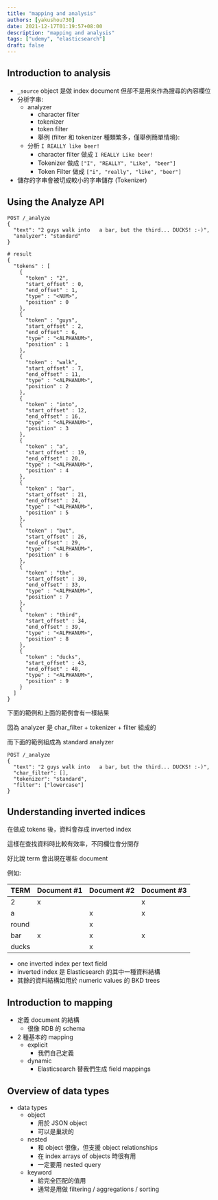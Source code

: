 ```yaml
---
title: "mapping and analysis"
authors: [yakushou730]
date: 2021-12-17T01:19:57+08:00
description: "mapping and analysis"
tags: ["udemy", "elasticsearch"]
draft: false
---
```


## Introduction to analysis
- `_source` object 是做 index document 但卻不是用來作為搜尋的內容欄位
- 分析字串:
  - analyzer
    - character filter
    - tokenizer
    - token filter
    - 舉例 (filter 和 tokenizer 種類繁多，僅舉例簡單情境):
  - 分析 `I REALLY like beer!`
    - character filter 做成 `I REALLY Like beer!`
    - Tokenizer 做成 `["I", "REALLY", "Like", "beer"]`
    - Token Filter 做成 `["i", "really", "like", "beer"]`
- 儲存的字串會被切成較小的字串儲存 (Tokenizer)

## Using the Analyze API

```
POST /_analyze
{
  "text": "2 guys walk into   a bar, but the third... DUCKS! :-)",
  "analyzer": "standard"
}

# result
{
  "tokens" : [
    {
      "token" : "2",
      "start_offset" : 0,
      "end_offset" : 1,
      "type" : "<NUM>",
      "position" : 0
    },
    {
      "token" : "guys",
      "start_offset" : 2,
      "end_offset" : 6,
      "type" : "<ALPHANUM>",
      "position" : 1
    },
    {
      "token" : "walk",
      "start_offset" : 7,
      "end_offset" : 11,
      "type" : "<ALPHANUM>",
      "position" : 2
    },
    {
      "token" : "into",
      "start_offset" : 12,
      "end_offset" : 16,
      "type" : "<ALPHANUM>",
      "position" : 3
    },
    {
      "token" : "a",
      "start_offset" : 19,
      "end_offset" : 20,
      "type" : "<ALPHANUM>",
      "position" : 4
    },
    {
      "token" : "bar",
      "start_offset" : 21,
      "end_offset" : 24,
      "type" : "<ALPHANUM>",
      "position" : 5
    },
    {
      "token" : "but",
      "start_offset" : 26,
      "end_offset" : 29,
      "type" : "<ALPHANUM>",
      "position" : 6
    },
    {
      "token" : "the",
      "start_offset" : 30,
      "end_offset" : 33,
      "type" : "<ALPHANUM>",
      "position" : 7
    },
    {
      "token" : "third",
      "start_offset" : 34,
      "end_offset" : 39,
      "type" : "<ALPHANUM>",
      "position" : 8
    },
    {
      "token" : "ducks",
      "start_offset" : 43,
      "end_offset" : 48,
      "type" : "<ALPHANUM>",
      "position" : 9
    }
  ]
}
```

下面的範例和上面的範例會有一樣結果

因為 analyzer 是 char_filter + tokenizer + filter 組成的

而下面的範例組成為 standard analyzer
```
POST /_analyze
{
  "text": "2 guys walk into   a bar, but the third... DUCKS! :-)",
  "char_filter": [],
  "tokenizer": "standard",
  "filter": ["lowercase"]
}
```
## Understanding inverted indices

在做成 tokens 後，資料會存成 inverted index

這樣在查找資料時比較有效率，不同欄位會分開存

好比說 term 會出現在哪些 document

例如:

| TERM | Document #1 | Document #2 | Document #3 |
|---|---|---|---|
|2|x||x|
|a||x|x|
|round||x||
|bar|x|x|x|
|ducks||x||

- one inverted index per text field
- inverted index 是 Elasticsearch 的其中一種資料結構
- 其餘的資料結構如用於 numeric values 的 BKD trees

## Introduction to mapping
- 定義 document 的結構
  - 很像 RDB 的 schema
- 2 種基本的 mapping
  - explicit
    - 我們自己定義
  - dynamic
    - Elasticsearch 替我們生成 field mappings

## Overview of data types
- data types
  - object
    - 用於 JSON object
    - 可以是巢狀的
  - nested
    - 和 object 很像，但支援 object relationships
    - 在 index arrays of objects 時很有用
    - 一定要用 nested query
  - keyword
    - 給完全匹配的值用
    - 通常是用做 filtering / aggregations / sorting 
